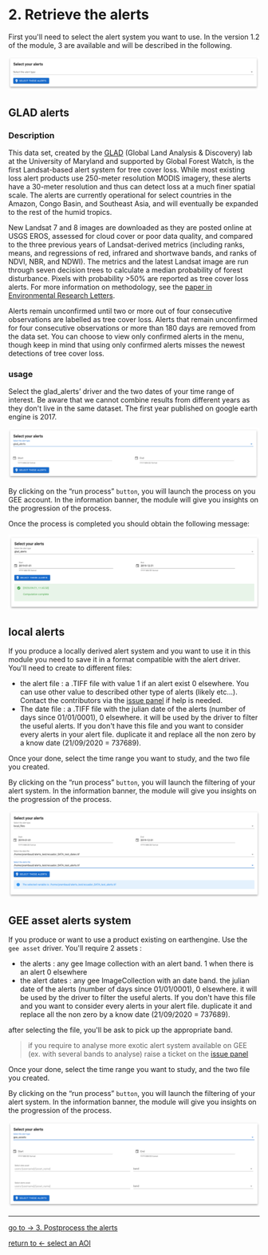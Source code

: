 # 2. Retrieve the alerts

First you'll need to select the alert system you want to use. In the version 1.2 of the module, 3 are available and will be described in the following.

![retrieve alerts](./img/alert_driver.png) 

## GLAD alerts

### Description

This data set, created by the [GLAD](http://glad.geog.umd.edu/) (Global Land Analysis & Discovery) lab at the University of Maryland and supported by Global Forest Watch, is the first Landsat-based alert system for tree cover loss. While most existing loss alert products use 250-meter resolution MODIS imagery, these alerts have a 30-meter resolution and thus can detect loss at a much finer spatial scale. The alerts are currently operational for select countries in the Amazon, Congo Basin, and Southeast Asia, and will eventually be expanded to the rest of the humid tropics.

New Landsat 7 and 8 images are downloaded as they are posted online at USGS EROS, assessed for cloud cover or poor data quality, and compared to the three previous years of Landsat-derived metrics (including ranks, means, and regressions of red, infrared and shortwave bands, and ranks of NDVI, NBR, and NDWI). The metrics and the latest Landsat image are run through seven decision trees to calculate a median probability of forest disturbance. Pixels with probability >50% are reported as tree cover loss alerts. For more information on methodology, see the [paper in Environmental Research Letters](http://iopscience.iop.org/article/10.1088/1748-9326/11/3/034008).

Alerts remain unconfirmed until two or more out of four consecutive observations are labelled as tree cover loss. Alerts that remain unconfirmed for four consecutive observations or more than 180 days are removed from the data set. You can choose to view only confirmed alerts in the menu, though keep in mind that using only confirmed alerts misses the newest detections of tree cover loss.

### usage

Select the glad_alerts’ driver and the two dates of your time range of interest. Be aware that we cannot combine results from different years as they don't live in the same dataset. The first year published on google earth engine is 2017.

![retrieve alerts](./img/glad_driver.png)

By clicking on the “run process” `button`, you will launch the process on you GEE account. In the information banner, the module will give you insights on the progression of the process. 

Once the process is completed you should obtain the following message:

![retrieve alerts](./img/glad_driver_done.png) 

## local alerts

If you produce a locally derived alert system and you want to use it in this module you need to save it in a format compatible with the alert driver. You'll need to create to different files: 
- the alert file : a .TIFF file with value 1 if an alert exist 0 elsewhere. You can use other value to described other type of alerts (likely etc...). Contact the contributors via the [issue panel](https://github.com/openforis/glad_alerts/issues/new/choose) if help is needed.
- The date file : a .TIFF file with the julian date of the alerts (number of days since 01/01/0001), 0 elsewhere. it will be used by the driver to filter the useful alerts. If you don't have this file and you want to consider every alerts in your alert file. duplicate it and replace all the non zero by a know date (21/09/2020 = 737689). 

Once your done, select the time range you want to study, and the two file you created.

By clicking on the “run process” `button`, you will launch the filtering of your alert system. In the information banner, the module will give you insights on the progression of the process.

![retrieve alerts](./img/local_driver.png) 

## GEE asset alerts system

If you produce or want to use a product existing on earthengine. Use the `gee asset` driver. 
You'll require 2 assets :
- the alerts : any gee Image collection with an alert band. 1 when there is an alert 0 elsewhere 
- the alert dates : any gee ImageCollection with an date band. the julian date of the alerts (number of days since 01/01/0001), 0 elsewhere. it will be used by the driver to filter the useful alerts. If you don't have this file and you want to consider every alerts in your alert file. duplicate it and replace all the non zero by a know date (21/09/2020 = 737689). 

after selecting the file, you'll be ask to pick up the appropriate band.

> if you require to analyse more exotic alert system available on GEE (ex. with several bands to analyse) raise a ticket on the [issue panel](https://github.com/openforis/glad_alerts/issues/new/choose)

Once your done, select the time range you want to study, and the two file you created.

By clicking on the “run process” `button`, you will launch the filtering of your alert system. In the information banner, the module will give you insights on the progression of the process.

![retrieve alerts](./img/gee_driver.png)

---
[ go to  &rarr; 3. Postprocess the alerts](./postprocess_alerts.md)  

[return to &larr; select an AOI](./select_aoi.md)
